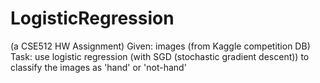 # LogisticRegression
(a CSE512 HW Assignment) 
Given: images (from Kaggle competition DB) 
Task: use logistic regression (with SGD (stochastic gradient descent)) to classify the images as 'hand' or 'not-hand'
